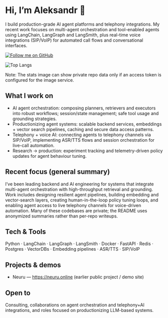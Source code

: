 
# Hi, I’m Aleksandr 👋

I build production-grade AI agent platforms and telephony integrations. My recent work focuses on multi-agent orchestration and tool-enabled agents using LangChain, LangGraph and LangSmith, plus real-time voice integrations (SIP/VoIP) for automated call flows and conversational interfaces.

[![Follow me on GitHub](https://img.shields.io/github/followers/Hlamida?label=Follow&style=social)](https://github.com/Hlamida)

<!-- Profile cards -->
![Top Langs](https://github-readme-stats.vercel.app/api/top-langs/?username=Hlamida&layout=compact&hide=html)

Note: The stats image can show private repo data only if an access token is configured for the image service.

## What I work on
- AI agent orchestration: composing planners, retrievers and executors into robust workflows; session/state management; safe tool usage and grounding strategies.
- Productionizing agent systems: scalable backend services, embeddings + vector search pipelines, caching and secure data access patterns.
- Telephony + voice AI: connecting agents to telephony channels via SIP/VoIP, implementing ASR/TTS flows and session orchestration for live-call automation.
- Research → production: experiment tracking and telemetry-driven policy updates for agent behaviour tuning.

## Recent focus (general summary)
I’ve been leading backend and AI engineering for systems that integrate multi-agent orchestration with high-throughput retrieval and grounding. Work includes designing resilient agent pipelines, building embedding and vector-search layers, creating human-in-the-loop policy tuning loops, and enabling agent access to live telephony channels for voice-driven automation. Many of these codebases are private; the README uses anonymized summaries rather than per-repo writeups.

## Tech & Tools
Python · LangChain · LangGraph · LangSmith · Docker · FastAPI · Redis · Postgres · VectorDBs · Embedding pipelines · ASR/TTS · SIP/VoIP

## Projects & demos
- Neuru — https://neuru.online (earlier public project / demo site)

## Open to
Consulting, collaborations on agent orchestration and telephony+AI integrations, and roles focused on productionizing LLM-based systems.
